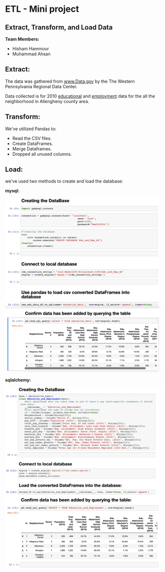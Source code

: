 # ETL - Mini project

## Extract, Transform, and Load Data

**Team Members:**
- Hisham Hammour
- Muhammad Ahsan


## Extract:

The data was gathered from www.Data.gov by the The Western Pennsylvania Regional Data Center.

Data collected is for 2010 [educational](https://data.wprdc.org/dataset/40188e1c-6d2e-4f20-9391-607bd3054949/resource/f7b19c6c-aa66-419b-b0e1-9998d7ddfcbc/download/education-income.csv) and [employment]( https://data.wprdc.org/dataset/40188e1c-6d2e-4f20-9391-607bd3054949/resource/fd095080-d32c-4669-8b62-c80f4f32723a/download/employment.csv) data for the all the neighborhood in Allengheny county area.



## Transform:

We've utilized Pandas to:
* Read the CSV files.
* Create DataFrames.
* Merge Dataframes.
* Dropped all unused columns.


## Load:

we've used two methods to create and load the database:

**mysql:**

<img src="images/Ver1_load_data.png">

<img src="images/Ver1_query.png">

**sqlalchemy:**

<img src="images/Ver2_load_data.png">

<img src="images/Ver2_query.png">


